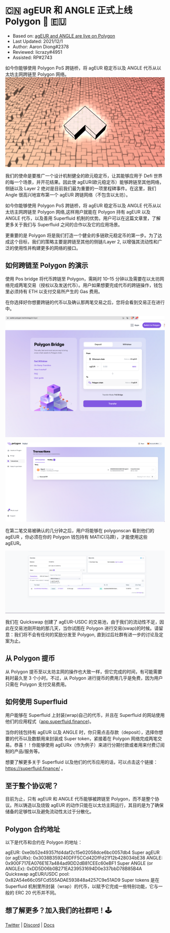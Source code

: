 # 🇨🇳 agEUR 和 ANGLE 正式上线 Polygon 🚀 🇪🇺

- Based on: [agEUR and ANGLE are live on Polygon](https://blog.angle.money/ageur-and-angle-are-live-on-polygon-cc470a2c4f76)
- Last Updated: 2021/12/1
- Author: Aaron Diong#2378
- Reviewed: licrazy#4951
- Assisted: RP#2743

如今你能够使用 Polygon PoS 跨链桥，将 agEUR 稳定币以及 ANGLE 代币从以太坊主网跨链至 Polygon 网络。
![](../../.gitbook/assets/angle-background-pink.png)

我们的使命是要推广一个设计机制健全的欧元稳定币，让其能够应用于 Defi 世界的每一个场景，并开花结果。因此使 agEUR(欧元稳定币）能够跨链至其他网络，侧链以及 Layer 2 绝对是目前我们最为重要的一项里程碑事件。在这里，我们 Angle 很高兴地宣布第一个 agEUR 跨链网络（不包含以太坊）。

如今你能够使用 Polygon PoS 跨链桥，将 agEUR 稳定币以及 ANGLE 代币从以太坊主网跨链至 Polygon 网络,这样用户就能在 Polygon 持有 agEUR 以及 ANGLE 代币，以及善用 Superfluid 机制的优势。用户可以在这篇文章里，了解更多关于我们与 Superfluid 之间的合作以及它的应用场景。

更重要的是 Polygon 将是我们打造一个健全的多链欧元稳定币的第一步。为了达成这个目标，我们的策略主要是跨链至其他的侧链/Layer 2, 以增强其流动性和广泛的使用性并构建更多的网络的接口。

## 如何跨链至 Polygon 的演示

使用 Pos bridge 将代币跨链至 Polygon，需耗时 10–15 分钟以及需要在以太坊网络完成两笔交易（授权以及发送代币）。用户如果想要完成代币的跨链操作，钱包里必须持有 ETH 以支付交易所产生的 Gas 费用。

在你选择好你想要跨链的代币以及确认那两笔交易之后，您将会看到交易正在进行中。

![](../../.gitbook/assets/polygon-bridge-1.png)

![](../../.gitbook/assets/polygon-bridge-2.png)

在第二笔交易被确认的几分钟之后，用户将能够在 polygonscan 看到他们的 agEUR ，你必须在你的 Polygon 钱包持有 MATIC(马蹄），才能使用这些 agEUR。

![](../../.gitbook/assets/polygon-bridge-3.png)

我们在 Quickswap 创建了 agEUR-USDC 的交易池，由于我们的流动性不足，因此在交易池刚开始的那几天，当你试图在 Polygon 进行交易(swap)的时候。请留意：我们将不会有任何的奖励分发至 Polygon, 直到过后社群有进一步的讨论及定案为止。

## 从 Polygon 提币

从 Polygon 提币至以太坊主网的操作也大致一样，但它完成的时间，有可能需要耗时最久至 3 个小时。不过，从 Polygon 进行提币的费用几乎是免费，因为用户只需在 Polygon 支付交易费用。

## 如何使用 Superfluid

用户能够在 Superfluid 上封装(wrap)自己的代币，并且在 Superfluid 的网站使用他们的应用程式（[app.superfluid.finance](https://app.superfluid.finance/))。

当你的钱包持有 agEUR 以及 ANGLE 时，你只需点击存款（deposit），选择你想要的代币以及数额用来封装成 Super token，紧接着在 Polygon 网络完成两笔交易。恭喜！！你能够使用 agEURx（作为例子）来进行分期付款或者用来付费订阅制的产品/服务等。

想要了解更多关于 Superfluid 以及他们的代币应用的话，可以点击这个链接：https://superfluid.finance/ 。

## 至于整个协议呢？

目前为止，只有 agEUR 和 ANGLE 代币能够被跨链至 Polygon，而不是整个协议。所以铸造以及烧毁 agEUR 的动作只能在以太坊主网运行，其目的是为了确保储备的足够性以及避免流动性太过于分散化。

## Polygon 合约地址

以下是代币和合约在 Polygon 的地址：

agEUR: 0xe0b52e49357fd4daf2c15e02058dce6bc0057db4
Super agEUR (or agEURx): 0x3038B359240DFF5CCd42DfFd21f12b428034bE38
ANGLE: 0x900F717EA076E1E7a484ad9DD2dB81CEEc60eBF1
Super ANGLE (or ANGLEx): 0xDD5D06b0B271EA239531694D0e337bbD78B85B4A
Quickswap agEUR/USDC pool: 0x82A54e66c05FCd555ADAE593848a4257C9e51AD9
Super tokens 是在 Superfluid 机制里所封装（wrap）的代币，以赋予它完成一些特别功能，它与一般的 ERC 20 代币并不同。

## 想了解更多？加入我们的社群吧！🕹️

[Twitter](https://twitter.com/AngleProtocol) | [Discord](https://discord.gg/9EKFec2MBm) | [Docs](https://docs.angle.money/)
